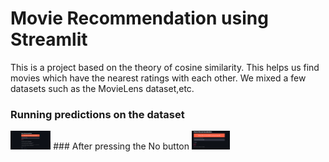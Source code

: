 # Movie Recommendation using Streamlit
 This is a project based on the theory of cosine similarity. This helps us find movies which have the nearest ratings with each other. We mixed a few datasets such as the MovieLens dataset,etc. 
 ### Running predictions on the dataset
<img height="30" src="https://github.com/Prophet37/Movie-Recommendation-using-Streamlit/blob/main/1.PNG">
### After pressing the No button
<img height="30" src="https://github.com/Prophet37/Movie-Recommendation-using-Streamlit/blob/main/2.PNG">
